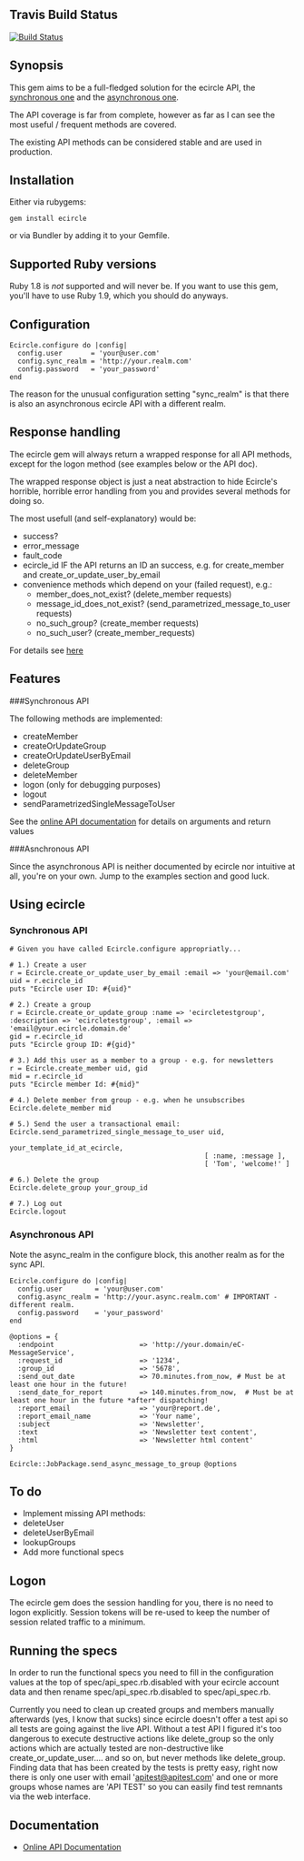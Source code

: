 Travis Build Status
-------------

[![Build Status](https://secure.travis-ci.org/troessner/ecircle.png)](http://travis-ci.org/troessner/ecircle)

Synopsis
-------------

This gem aims to be a full-fledged solution for the ecircle API, the [synchronous one](http://webservices.ecircle-ag.com/soap/javadoc/com/ecircleag/webservices/EcMApi.html) and the [asynchronous one](http://developer.ecircle-ag.com/apiwiki/wiki/AsynchronousAPI).

The API coverage is far from complete, however as far as I can see the most useful / frequent methods are covered.

The existing API methods can be considered stable and are used in production.

Installation
-------------

Either via rubygems:

    gem install ecircle

or via Bundler by adding it to your Gemfile.

Supported Ruby versions
-------------

Ruby 1.8 is *not* supported and will never be. If you want to use this gem, you'll have to use Ruby 1.9, which you should do anyways.

Configuration
-------------

    Ecircle.configure do |config|
      config.user       = 'your@user.com'
      config.sync_realm = 'http://your.realm.com'
      config.password   = 'your_password'
    end

The reason for the unusual configuration setting "sync_realm" is that there is also an asynchronous ecircle API with a different realm.

Response handling
-------------

The ecircle gem will always return a wrapped response for all API methods, except for the logon method (see examples below or the API doc).

The wrapped response object is just a neat abstraction to hide Ecircle's horrible, horrible error handling from you and provides several methods for doing so.

The most usefull (and self-explanatory) would be:

* success?
* error_message
* fault_code
* ecircle_id IF the API returns an ID an success, e.g. for create_member and create_or_update_user_by_email
* convenience methods which depend on your (failed request), e.g.:
  * member_does_not_exist? (delete_member requests)
  * message_id_does_not_exist? (send_parametrized_message_to_user requests)
  * no_such_group? (create_member requests)
  * no_such_user? (create_member_requests)

For details see [here](http://rubydoc.info/github/troessner/ecircle/master/Ecircle/WrappedResponse)

Features
-------------

###Synchronous API

The following methods are implemented:

* createMember
* createOrUpdateGroup
* createOrUpdateUserByEmail
* deleteGroup
* deleteMember
* logon (only for debugging purposes)
* logout
* sendParametrizedSingleMessageToUser

See the [online API documentation](http://rubydoc.info/github/troessner/ecircle/master/frames) for details on arguments and return values

###Asnchronous API

Since the asynchronous API is neither documented by ecircle nor intuitive at all, you're on your own. Jump to the examples section and good luck.


Using ecircle
-------------

### Synchronous API

    # Given you have called Ecircle.configure appropriatly...

    # 1.) Create a user
    r = Ecircle.create_or_update_user_by_email :email => 'your@email.com'
    uid = r.ecircle_id
    puts "Ecircle user ID: #{uid}"

    # 2.) Create a group
    r = Ecircle.create_or_update_group :name => 'ecircletestgroup', :description => 'ecircletestgroup', :email => 'email@your.ecircle.domain.de'
    gid = r.ecircle_id
    puts "Ecircle group ID: #{gid}"

    # 3.) Add this user as a member to a group - e.g. for newsletters
    r = Ecircle.create_member uid, gid
    mid = r.ecircle_id
    puts "Ecircle member Id: #{mid}"

    # 4.) Delete member from group - e.g. when he unsubscribes
    Ecircle.delete_member mid

    # 5.) Send the user a transactional email:
    Ecircle.send_parametrized_single_message_to_user uid,
                                                    your_template_id_at_ecircle,
                                                    [ :name, :message ],
                                                    [ 'Tom', 'welcome!' ]

    # 6.) Delete the group
    Ecircle.delete_group your_group_id

    # 7.) Log out
    Ecircle.logout


### Asynchronous API

Note the async_realm in the configure block, this another realm as for the sync API.

    Ecircle.configure do |config|
      config.user        = 'your@user.com'
      config.async_realm = 'http://your.async.realm.com' # IMPORTANT - different realm.
      config.password    = 'your_password'
    end

    @options = {
      :endpoint                     => 'http://your.domain/eC-MessageService',
      :request_id                   => '1234',
      :group_id                     => '5678',
      :send_out_date                => 70.minutes.from_now, # Must be at least one hour in the future!
      :send_date_for_report         => 140.minutes.from_now,  # Must be at least one hour in the future *after* dispatching!
      :report_email                 => 'your@report.de',
      :report_email_name            => 'Your name',
      :subject                      => 'Newsletter',
      :text                         => 'Newsletter text content',
      :html                         => 'Newsletter html content'
    }

    Ecircle::JobPackage.send_async_message_to_group @options

To do
-------------

* Implement missing API methods:
 * deleteUser
 * deleteUserByEmail
 * lookupGroups
* Add more functional specs

Logon
-------------

The ecircle gem does the session handling for you, there is no need to logon explicitly.
Session tokens will be re-used to keep the number of session related traffic to a minimum.

Running the specs
-------------
In order to run the functional specs you need to fill in the configuration values at the top of spec/api_spec.rb.disabled
with your ecircle account data and then rename spec/api_spec.rb.disabled to spec/api_spec.rb.

Currently you need to clean up created groups and members manually afterwards (yes, I know that sucks) since
ecircle doesn't offer a test api so all tests are going against the live API.
Without a test API I figured it's too dangerous to execute destructive actions like delete_group so the only actions
which are actually tested are non-destructive like create_or_update_user.... and so on, but never methods like delete_group.
Finding data that has been created by the tests is pretty easy, right now there is only one user with email
'apitest@apitest.com' and one or more groups whose names are 'API TEST' so you can easily find test remnants via the web interface.

Documentation
-------------

* [Online API Documentation](http://rubydoc.info/github/troessner/ecircle/master/frames)

